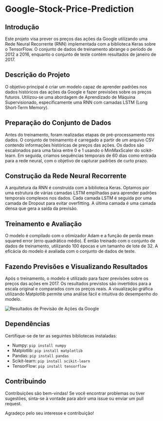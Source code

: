 # Google-Stock-Price-Prediction

## Introdução
Este projeto visa prever os preços das ações da Google utilizando uma Rede Neural Recorrente (RNN) implementada com a biblioteca Keras sobre o TensorFlow. O conjunto de dados de treinamento abrange o período de 2012 a 2016, enquanto o conjunto de teste contém resultados de janeiro de 2017.

## Descrição do Projeto

O objetivo principal é criar um modelo capaz de aprender padrões nos dados históricos das ações da Google e fazer previsões sobre os preços futuros. Utilizou-se uma abordagem de Aprendizado de Máquina Supervisionado, especificamente uma RNN com camadas LSTM (Long Short-Term Memory).

## Preparação do Conjunto de Dados

Antes do treinamento, foram realizadas etapas de pré-processamento nos dados. O conjunto de treinamento é carregado a partir de um arquivo CSV contendo informações históricas de preços das ações. Os dados são escalonados para uma faixa entre 0 e 1 usando o MinMaxScaler do scikit-learn. Em seguida, criamos sequências temporais de 60 dias como entrada para a rede neural, com o objetivo de capturar padrões de curto prazo.

## Construção da Rede Neural Recorrente

A arquitetura da RNN é construída com a biblioteca Keras. Optamos por uma estrutura de várias camadas LSTM empilhadas para aprender padrões temporais complexos nos dados. Cada camada LSTM é seguida por uma camada de Dropout para evitar overfitting. A última camada é uma camada densa que gera a saída da previsão.

## Treinamento e Avaliação

O modelo é compilado com o otimizador Adam e a função de perda mean squared error (erro quadrático médio). É então treinado com o conjunto de dados de treinamento, utilizando 100 épocas e um tamanho de lote de 32. A eficácia do modelo é avaliada com o conjunto de dados de teste.

## Fazendo Previsões e Visualizando Resultados

Após o treinamento, o modelo é utilizado para fazer previsões sobre os preços das ações em 2017. Os resultados previstos são invertidos para a escala original e comparados com os preços reais. A visualização gráfica utilizando Matplotlib permite uma análise fácil e intuitiva do desempenho do modelo.

![Resultados de Previsão de Ações da Google](https://cdn.discordapp.com/attachments/1184622679685333042/1210763590311870464/download.png?ex=65ebbe76&is=65d94976&hm=94edecbe2d8e58648a584db9207bac242d9ab3a75e8f4a2f1940aa8109ac676c&)
## Dependências

Certifique-se de ter as seguintes bibliotecas instaladas:

- Numpy: `pip install numpy`
- Matplotlib: `pip install matplotlib`
- Pandas: `pip install pandas`
- Scikit-learn: `pip install scikit-learn`
- TensorFlow: `pip install tensorflow`

## Contribuindo

Contribuições são bem-vindas! Se você encontrar problemas ou tiver sugestões, sinta-se à vontade para abrir uma issue ou enviar um pull request.

Agradeço pelo seu interesse e contribuição!
